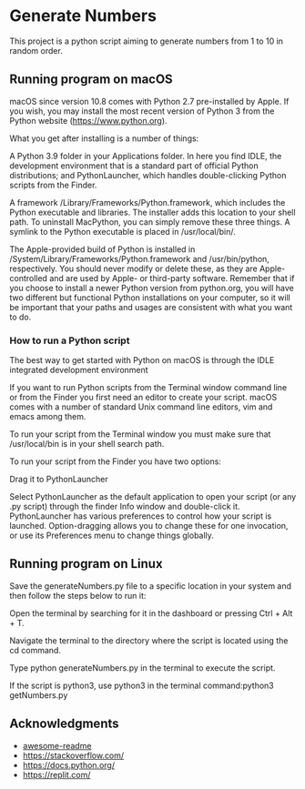 # Generate Numbers

This project is a python script aiming to generate numbers from 1 to 10 in random order.


## Running program on macOS
macOS since version 10.8 comes with Python 2.7 pre-installed by Apple. If you wish, you may install the most recent version of Python 3 from the Python website (https://www.python.org). 

What you get after installing is a number of things:

A Python 3.9 folder in your Applications folder. In here you find IDLE, the development environment that is a standard part of official Python distributions; and PythonLauncher, which handles double-clicking Python scripts from the Finder.

A framework /Library/Frameworks/Python.framework, which includes the Python executable and libraries. The installer adds this location to your shell path. To uninstall MacPython, you can simply remove these three things. A symlink to the Python executable is placed in /usr/local/bin/.

The Apple-provided build of Python is installed in /System/Library/Frameworks/Python.framework and /usr/bin/python, respectively. You should never modify or delete these, as they are Apple-controlled and are used by Apple- or third-party software. Remember that if you choose to install a newer Python version from python.org, you will have two different but functional Python installations on your computer, so it will be important that your paths and usages are consistent with what you want to do.

### How to run a Python script
The best way to get started with Python on macOS is through the IDLE integrated development environment

If you want to run Python scripts from the Terminal window command line or from the Finder you first need an editor to create your script. macOS comes with a number of standard Unix command line editors, vim and emacs among them.

To run your script from the Terminal window you must make sure that /usr/local/bin is in your shell search path.

To run your script from the Finder you have two options:

Drag it to PythonLauncher

Select PythonLauncher as the default application to open your script (or any .py script) through the finder Info window and double-click it. PythonLauncher has various preferences to control how your script is launched. Option-dragging allows you to change these for one invocation, or use its Preferences menu to change things globally.


## Running program on Linux

Save the generateNumbers.py file to a specific location in your system and then follow the steps below to run it:

Open the terminal by searching for it in the dashboard or pressing Ctrl + Alt + T.

Navigate the terminal to the directory where the script is located using the cd command.

Type python generateNumbers.py in the terminal to execute the script.

If the script is python3, use python3 in the terminal command:python3 getNumbers.py



## Acknowledgments

* [awesome-readme](https://github.com/matiassingers/awesome-readme)
* https://stackoverflow.com/
* https://docs.python.org/
* https://replit.com/
